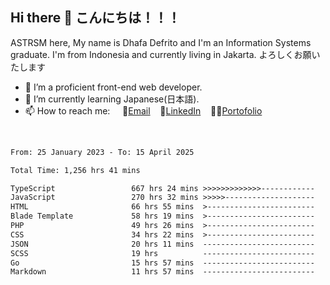 ## Hi there 👋 こんにちは！！！
ASTRSM here, My name is Dhafa Defrito and I'm an Information Systems graduate. I'm from Indonesia and currently living in Jakarta. よろしくお願いたします

- 🔭 I’m a proficient front-end web developer.
- 🌱 I’m currently learning Japanese(日本語).
- 📫 How to reach me: &nbsp;&nbsp;&nbsp;&nbsp;📧[Email](ddefrito@gmail.com)&nbsp;&nbsp;&nbsp;&nbsp;💼[LinkedIn](https://www.linkedin.com/in/dhafa-defrita-rama-yudistira-9357a9229/)&nbsp;&nbsp;&nbsp;&nbsp;👨‍🎨[Portofolio](https://ddefrito.vercel.app/)
<br>
<!-- <p align="left">
<a href="https://github.com/ASTRSM">
  <img height="180em" src="https://github-readme-stats-eight-theta.vercel.app/api?username=ASTRSM&show_icons=true&theme=dracula&include_all_commits=true&count_private=true"/>
  <img height="180em" src="https://github-readme-stats-eight-theta.vercel.app/api/top-langs/?username=ASTRSM&layout=compact&langs_count=8&theme=dracula"/>
</a>
</p> -->

<!--START_SECTION:waka-->

```txt
From: 25 January 2023 - To: 15 April 2025

Total Time: 1,256 hrs 41 mins

TypeScript                 667 hrs 24 mins >>>>>>>>>>>>>------------   53.11 %
JavaScript                 270 hrs 32 mins >>>>>--------------------   21.53 %
HTML                       66 hrs 55 mins  >------------------------   05.33 %
Blade Template             58 hrs 19 mins  >------------------------   04.64 %
PHP                        49 hrs 26 mins  >------------------------   03.93 %
CSS                        34 hrs 22 mins  >------------------------   02.74 %
JSON                       20 hrs 11 mins  -------------------------   01.61 %
SCSS                       19 hrs          -------------------------   01.51 %
Go                         15 hrs 57 mins  -------------------------   01.27 %
Markdown                   11 hrs 57 mins  -------------------------   00.95 %
```

<!--END_SECTION:waka-->
